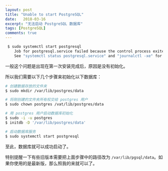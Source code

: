 ```yaml
---
layout: post
title: "Unable to start PostgreSQL"
date:   2018-03-16
excerpt: "无法启动 PostgreSQL 数据库"
tags: [PostgreSQL]
comments: true
---
```


```sh
 $ sudo systemctl start postgresql
    Job for postgresql.service failed because the control process exited with error code.
    See "systemctl status postgresql.service" and "journalctl -xe" for details.
```

一般这个问题是出现在第一次安装完成后，原因是没有初始化。

所以我们需要以下几个步骤来初始化以下数据库：

```sh
# 创建数据存放的文件夹
$ sudo mkdir /var/lib/postgres/data

# 将刚创建的文件夹所有权交给 postgres 用户
$ sudo chown postgres /vat/lib/postgres/data

# 用 postgres 用户启动数据库初始化
$ sudo -i -u postgres
$ initdb -D '/var/lib/postgres/data'

# 启动数据库服务
$ sudo systemctl start postgresql
```

至此，数据库就可以成功启动了。

特别提醒一下有些旧版本需要把上面步骤中的路径改为 `/var/lib/pgsql/data`。如果你使用的是最新版，那么照我的来就可以了。